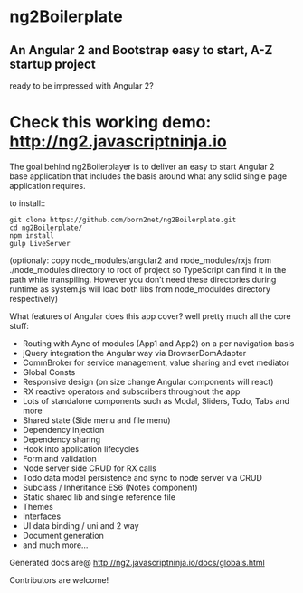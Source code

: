 ng2Boilerplate
=====================

An Angular 2 and Bootstrap easy to start, A-Z startup project
----------------


ready to be impressed with Angular 2?


Check this working demo: http://ng2.javascriptninja.io
====


The goal behind ng2Boilerplayer is to deliver an easy to start Angular 2 base application that includes the basis around what any solid single page application requires.

to install::
```
git clone https://github.com/born2net/ng2Boilerplate.git
cd ng2Boilerplate/
npm install
gulp LiveServer
```


(optionaly: copy node_modules/angular2 and node_modules/rxjs from ./node_modules directory to root of project so TypeScript can find it in the path while transpiling.
 However you don’t need these directories during runtime as system.js will load both libs from node_moduldes directory respectively)

What features of Angular does this app cover? well pretty much all the core stuff:

- Routing with Aync of modules (App1 and App2) on a per navigation basis
- jQuery integration the Angular way via BrowserDomAdapter
- CommBroker for service management, value sharing and evet mediator 
- Global Consts
- Responsive design (on size change Angular components will react) 
- RX reactive operators and subscribers throughout the app
- Lots of standalone components such as Modal, Sliders, Todo, Tabs and more
- Shared state (Side menu and file menu)
- Dependency injection
- Dependency sharing
- Hook into application lifecycles
- Form and validation
- Node server side CRUD for RX calls
- Todo data model persistence and sync to node server via CRUD
- Subclass / Inheritance ES6 (Notes component) 
- Static shared lib and single reference file
- Themes
- Interfaces
- UI data binding / uni and 2 way
- Document generation
- and much more...

Generated docs are@ http://ng2.javascriptninja.io/docs/globals.html


Contributors are welcome!





